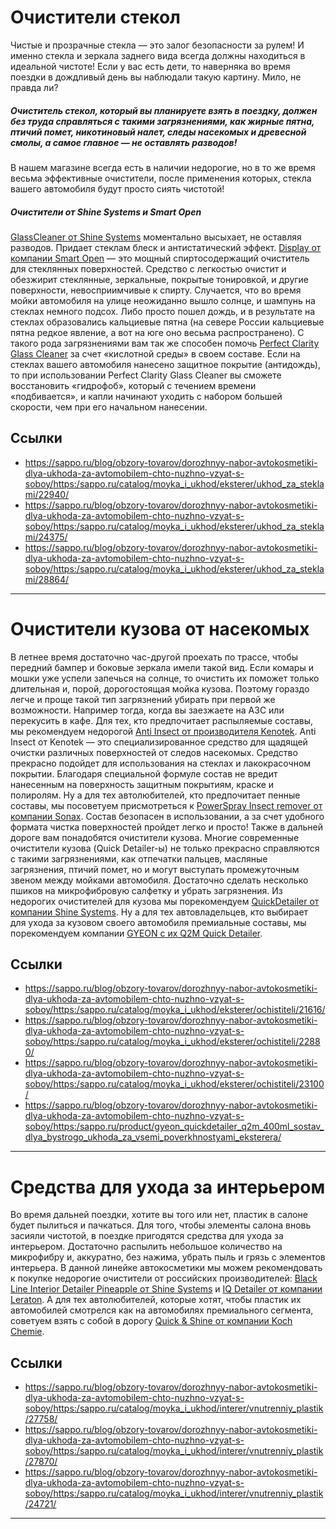 # Очистители стекол

Чистые и прозрачные стекла — это залог безопасности за рулем! И именно стекла и зеркала заднего вида всегда должны находиться в идеальной чистоте! 
Если у вас есть дети, то наверняка во время поездки в дождливый день вы наблюдали такую картину. 
Мило, не правда ли? 
#####  Очиститель стекол, который вы планируете взять в поездку, должен без труда справляться с такими загрязнениями, как жирные пятна, птичий помет, никотиновый налет, следы насекомых и древесной смолы, а самое главное — не оставлять разводов!
В нашем магазине всегда есть в наличии недорогие, но в то же время весьма эффективные очистители, после применения которых, стекла вашего автомобиля будут просто сиять чистотой! 
#####  Очистители от Shine Systems и Smart Open
[GlassCleaner от Shine Systems](https://sappo.ru/blog/obzory-tovarov/dorozhnyy-nabor-avtokosmetiki-dlya-ukhoda-za-avtomobilem-chto-nuzhno-vzyat-s-soboy/<https:/sappo.ru/catalog/moyka_i_ukhod/eksterer/ukhod_za_steklami/22940/>) моментально высыхает, не оставляя разводов. Придает стеклам блеск и антистатический эффект. 
[Display от компании Smart Ope](https://sappo.ru/blog/obzory-tovarov/dorozhnyy-nabor-avtokosmetiki-dlya-ukhoda-za-avtomobilem-chto-nuzhno-vzyat-s-soboy/<https:/sappo.ru/catalog/moyka_i_ukhod/eksterer/ukhod_za_steklami/24375/>)[](https://sappo.ru/blog/obzory-tovarov/dorozhnyy-nabor-avtokosmetiki-dlya-ukhoda-za-avtomobilem-chto-nuzhno-vzyat-s-soboy/<https:/sappo.ru/catalog/moyka_i_ukhod/eksterer/ukhod_za_steklami/24375/>)[n](https://sappo.ru/blog/obzory-tovarov/dorozhnyy-nabor-avtokosmetiki-dlya-ukhoda-za-avtomobilem-chto-nuzhno-vzyat-s-soboy/<https:/sappo.ru/catalog/moyka_i_ukhod/eksterer/ukhod_za_steklami/24375/>) — это мощный спиртосодержащий очиститель для стеклянных поверхностей. Средство с легкостью очистит и обезжирит стеклянные, зеркальные, покрытые тонировкой, и другие поверхности, невосприимчивые к спирту. 
Случается, что во время мойки автомобиля на улице неожиданно вышло солнце, и шампунь на стеклах немного подсох. Либо просто пошел дождь, и в результате на стеклах образовались кальциевые пятна (на севере России кальциевые пятна редкое явление, а вот на юге оно весьма распространено). 
С такого рода загрязнениями вам так же способен помочь [Perfect Clarity Glass Cleaner](https://sappo.ru/blog/obzory-tovarov/dorozhnyy-nabor-avtokosmetiki-dlya-ukhoda-za-avtomobilem-chto-nuzhno-vzyat-s-soboy/<https:/sappo.ru/catalog/moyka_i_ukhod/eksterer/ukhod_za_steklami/28864/>) за счет «кислотной среды» в своем составе. 
Если на стеклах вашего автомобиля нанесено защитное покрытие (антидождь), то при использовании Perfect Clarity Glass Cleaner вы сможете восстановить «гидрофоб», который с течением времени «подбивается», и капли начинают уходить с набором большей скорости, чем при его начальном нанесении.

## Ссылки

- https://sappo.ru/blog/obzory-tovarov/dorozhnyy-nabor-avtokosmetiki-dlya-ukhoda-za-avtomobilem-chto-nuzhno-vzyat-s-soboy/<https:/sappo.ru/catalog/moyka_i_ukhod/eksterer/ukhod_za_steklami/22940/>
- https://sappo.ru/blog/obzory-tovarov/dorozhnyy-nabor-avtokosmetiki-dlya-ukhoda-za-avtomobilem-chto-nuzhno-vzyat-s-soboy/<https:/sappo.ru/catalog/moyka_i_ukhod/eksterer/ukhod_za_steklami/24375/>
- https://sappo.ru/blog/obzory-tovarov/dorozhnyy-nabor-avtokosmetiki-dlya-ukhoda-za-avtomobilem-chto-nuzhno-vzyat-s-soboy/<https:/sappo.ru/catalog/moyka_i_ukhod/eksterer/ukhod_za_steklami/28864/>

---

# Очистители кузова от насекомых

В летнее время достаточно час-другой проехать по трассе, чтобы передний бампер и боковые зеркала имели такой вид. 
Если комары и мошки уже успели запечься на солнце, то очистить их поможет только длительная и, порой, дорогостоящая мойка кузова. 
Поэтому гораздо легче и проще такой тип загрязнений убирать при первой же возможности. Например тогда, когда вы заезжаете на АЗС или перекусить в кафе. 
Для тех, кто предпочитает распыляемые составы, мы рекомендуем недорогой [Anti Insect от производителя Kenotek](https://sappo.ru/blog/obzory-tovarov/dorozhnyy-nabor-avtokosmetiki-dlya-ukhoda-za-avtomobilem-chto-nuzhno-vzyat-s-soboy/<https:/sappo.ru/catalog/moyka_i_ukhod/eksterer/ochistiteli/21616/>). Anti Insect от Kenotek — это специализированное средство для щадящей очистки различных поверхностей от следов насекомых. Средство прекрасно подойдет для использования на стеклах и лакокрасочном покрытии. Благодаря специальной формуле состав не вредит нанесенным на поверхность защитным покрытиям, краске и полиролям. 
Ну а для тех автолюбителей, кто предпочитает пенные составы, мы посоветуем присмотреться к [PowerSpray Insect remover от компании Sonax](https://sappo.ru/blog/obzory-tovarov/dorozhnyy-nabor-avtokosmetiki-dlya-ukhoda-za-avtomobilem-chto-nuzhno-vzyat-s-soboy/<https:/sappo.ru/catalog/moyka_i_ukhod/eksterer/ochistiteli/22880/>). Состав безопасен в использовании, а за счет удобного формата чистка поверхностей пройдет легко и просто! 
Также в дальней дороге вам понадобятся очистители кузова. 
Многие современные очистители кузова (Quick Detailer-ы) не только прекрасно справляются с такими загрязнениями, как отпечатки пальцев, масляные загрязнения, птичий помет, но и могут выступать промежуточным звеном между мойками автомобиля. 
Достаточно сделать несколько пшиков на микрофибровую салфетку и убрать загрязнения. 
Из недорогих очистителей для кузова мы порекомендуем [QuickDetailer от компании Shine Systems](https://sappo.ru/blog/obzory-tovarov/dorozhnyy-nabor-avtokosmetiki-dlya-ukhoda-za-avtomobilem-chto-nuzhno-vzyat-s-soboy/<https:/sappo.ru/catalog/moyka_i_ukhod/eksterer/ochistiteli/23100/>). Ну а для тех автовладельцев, кто выбирает для ухода за кузовом своего автомобиля премиальные составы, мы порекомендуем компании [GYEON с их Q2M Quick Detailer](https://sappo.ru/blog/obzory-tovarov/dorozhnyy-nabor-avtokosmetiki-dlya-ukhoda-za-avtomobilem-chto-nuzhno-vzyat-s-soboy/<https:/sappo.ru/product/gyeon_quickdetailer_q2m_400ml_sostav_dlya_bystrogo_ukhoda_za_vsemi_poverkhnostyami_eksterera/>).

## Ссылки

- https://sappo.ru/blog/obzory-tovarov/dorozhnyy-nabor-avtokosmetiki-dlya-ukhoda-za-avtomobilem-chto-nuzhno-vzyat-s-soboy/<https:/sappo.ru/catalog/moyka_i_ukhod/eksterer/ochistiteli/21616/>
- https://sappo.ru/blog/obzory-tovarov/dorozhnyy-nabor-avtokosmetiki-dlya-ukhoda-za-avtomobilem-chto-nuzhno-vzyat-s-soboy/<https:/sappo.ru/catalog/moyka_i_ukhod/eksterer/ochistiteli/22880/>
- https://sappo.ru/blog/obzory-tovarov/dorozhnyy-nabor-avtokosmetiki-dlya-ukhoda-za-avtomobilem-chto-nuzhno-vzyat-s-soboy/<https:/sappo.ru/catalog/moyka_i_ukhod/eksterer/ochistiteli/23100/>
- https://sappo.ru/blog/obzory-tovarov/dorozhnyy-nabor-avtokosmetiki-dlya-ukhoda-za-avtomobilem-chto-nuzhno-vzyat-s-soboy/<https:/sappo.ru/product/gyeon_quickdetailer_q2m_400ml_sostav_dlya_bystrogo_ukhoda_za_vsemi_poverkhnostyami_eksterera/>

---

# Средства для ухода за интерьером

Во время дальней поездки, хотите вы того или нет, пластик в салоне будет пылиться и пачкаться. 
Для того, чтобы элементы салона вновь засияли чистотой, в поездке пригодятся средства для ухода за интерьером. 
Достаточно распылить небольшое количество на микрофибру и, аккуратно, без нажима, убрать пыль и грязь с элементов интерьера. 
В данной линейке автокосметики мы можем рекомендовать к покупке недорогие очистители от российских производителей: [Black Line Interior Detailer Pineapple от Shine Systems](https://sappo.ru/blog/obzory-tovarov/dorozhnyy-nabor-avtokosmetiki-dlya-ukhoda-za-avtomobilem-chto-nuzhno-vzyat-s-soboy/<https:/sappo.ru/catalog/moyka_i_ukhod/interer/vnutrenniy_plastik/27758/>) и [IQ Detailer от компании Leraton](https://sappo.ru/blog/obzory-tovarov/dorozhnyy-nabor-avtokosmetiki-dlya-ukhoda-za-avtomobilem-chto-nuzhno-vzyat-s-soboy/<https:/sappo.ru/catalog/moyka_i_ukhod/interer/vnutrenniy_plastik/27870/>). 
А для тех автолюбителей, которые хотят, чтобы пластик их автомобилей смотрелся как на автомобилях премиального сегмента, советуем взять с собой в дорогу [Quick & Shine от компании Koch Chemie](https://sappo.ru/blog/obzory-tovarov/dorozhnyy-nabor-avtokosmetiki-dlya-ukhoda-za-avtomobilem-chto-nuzhno-vzyat-s-soboy/<https:/sappo.ru/catalog/moyka_i_ukhod/interer/vnutrenniy_plastik/24721/>).

## Ссылки

- https://sappo.ru/blog/obzory-tovarov/dorozhnyy-nabor-avtokosmetiki-dlya-ukhoda-za-avtomobilem-chto-nuzhno-vzyat-s-soboy/<https:/sappo.ru/catalog/moyka_i_ukhod/interer/vnutrenniy_plastik/27758/>
- https://sappo.ru/blog/obzory-tovarov/dorozhnyy-nabor-avtokosmetiki-dlya-ukhoda-za-avtomobilem-chto-nuzhno-vzyat-s-soboy/<https:/sappo.ru/catalog/moyka_i_ukhod/interer/vnutrenniy_plastik/27870/>
- https://sappo.ru/blog/obzory-tovarov/dorozhnyy-nabor-avtokosmetiki-dlya-ukhoda-za-avtomobilem-chto-nuzhno-vzyat-s-soboy/<https:/sappo.ru/catalog/moyka_i_ukhod/interer/vnutrenniy_plastik/24721/>

---

